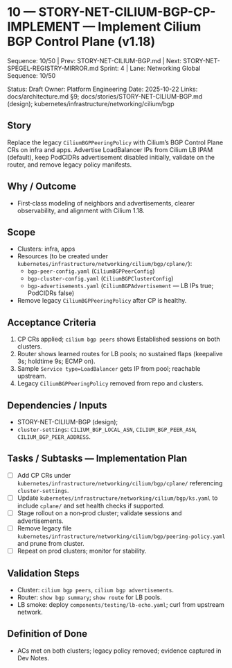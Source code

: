 # 10 — STORY-NET-CILIUM-BGP-CP-IMPLEMENT — Implement Cilium BGP Control Plane (v1.18)

Sequence: 10/50 | Prev: STORY-NET-CILIUM-BGP.md | Next: STORY-NET-SPEGEL-REGISTRY-MIRROR.md
Sprint: 4 | Lane: Networking
Global Sequence: 10/50

Status: Draft
Owner: Platform Engineering
Date: 2025-10-22
Links: docs/architecture.md §9; docs/stories/STORY-NET-CILIUM-BGP.md (design); kubernetes/infrastructure/networking/cilium/bgp

## Story
Replace the legacy `CiliumBGPPeeringPolicy` with Cilium’s BGP Control Plane CRs on infra and apps. Advertise LoadBalancer IPs from Cilium LB IPAM (default), keep PodCIDRs advertisement disabled initially, validate on the router, and remove legacy policy manifests.

## Why / Outcome
- First‑class modeling of neighbors and advertisements, clearer observability, and alignment with Cilium 1.18.

## Scope
- Clusters: infra, apps
- Resources (to be created under `kubernetes/infrastructure/networking/cilium/bgp/cplane/`):
  - `bgp-peer-config.yaml` (`CiliumBGPPeerConfig`)
  - `bgp-cluster-config.yaml` (`CiliumBGPClusterConfig`)
  - `bgp-advertisements.yaml` (`CiliumBGPAdvertisement` — LB IPs true; PodCIDRs false)
- Remove legacy `CiliumBGPPeeringPolicy` after CP is healthy.

## Acceptance Criteria
1) CP CRs applied; `cilium bgp peers` shows Established sessions on both clusters.
2) Router shows learned routes for LB pools; no sustained flaps (keepalive 3s; holdtime 9s; ECMP on).
3) Sample `Service type=LoadBalancer` gets IP from pool; reachable upstream.
4) Legacy `CiliumBGPPeeringPolicy` removed from repo and clusters.

## Dependencies / Inputs
- STORY-NET-CILIUM-BGP (design);
- `cluster-settings`: `CILIUM_BGP_LOCAL_ASN`, `CILIUM_BGP_PEER_ASN`, `CILIUM_BGP_PEER_ADDRESS`.

## Tasks / Subtasks — Implementation Plan
- [ ] Add CP CRs under `kubernetes/infrastructure/networking/cilium/bgp/cplane/` referencing `cluster-settings`.
- [ ] Update `kubernetes/infrastructure/networking/cilium/bgp/ks.yaml` to include `cplane/` and set health checks if supported.
- [ ] Stage rollout on a non‑prod cluster; validate sessions and advertisements.
- [ ] Remove legacy file `kubernetes/infrastructure/networking/cilium/bgp/peering-policy.yaml` and prune from cluster.
- [ ] Repeat on prod clusters; monitor for stability.

## Validation Steps
- Cluster: `cilium bgp peers`, `cilium bgp advertisements`.
- Router: `show bgp summary`; `show route` for LB pools.
- LB smoke: deploy `components/testing/lb-echo.yaml`; curl from upstream network.

## Definition of Done
- ACs met on both clusters; legacy policy removed; evidence captured in Dev Notes.
